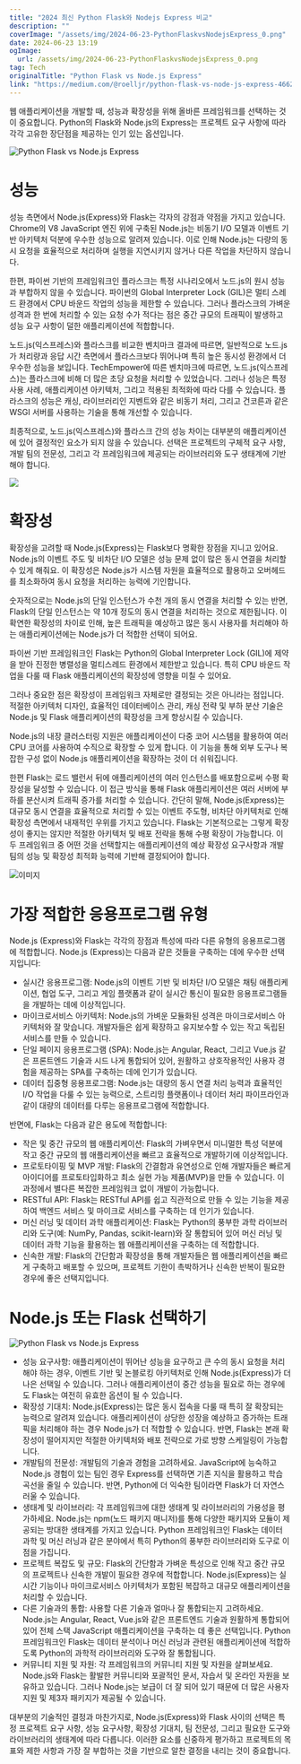 ```yaml
---
title: "2024 최신 Python Flask와 Nodejs Express 비교"
description: ""
coverImage: "/assets/img/2024-06-23-PythonFlaskvsNodejsExpress_0.png"
date: 2024-06-23 13:19
ogImage: 
  url: /assets/img/2024-06-23-PythonFlaskvsNodejsExpress_0.png
tag: Tech
originalTitle: "Python Flask vs Node.js Express"
link: "https://medium.com/@roelljr/python-flask-vs-node-js-express-4662b6f97b28"
---
```



웹 애플리케이션을 개발할 때, 성능과 확장성을 위해 올바른 프레임워크를 선택하는 것이 중요합니다. Python의 Flask와 Node.js의 Express는 프로젝트 요구 사항에 따라 각각 고유한 장단점을 제공하는 인기 있는 옵션입니다.

![Python Flask vs Node.js Express](/assets/img/2024-06-23-PythonFlaskvsNodejsExpress_0.png)

# 성능

성능 측면에서 Node.js(Express)와 Flask는 각자의 강점과 약점을 가지고 있습니다. Chrome의 V8 JavaScript 엔진 위에 구축된 Node.js는 비동기 I/O 모델과 이벤트 기반 아키텍처 덕분에 우수한 성능으로 알려져 있습니다. 이로 인해 Node.js는 다량의 동시 요청을 효율적으로 처리하며 실행을 지연시키지 않거나 다른 작업을 차단하지 않습니다.

<div class="content-ad"></div>

한편, 파이썬 기반의 프레임워크인 플라스크는 특정 시나리오에서 노드.js의 원시 성능과 부합하지 않을 수 있습니다. 파이썬의 Global Interpreter Lock (GIL)은 멀티 스레드 환경에서 CPU 바운드 작업의 성능을 제한할 수 있습니다. 그러나 플라스크의 가벼운 성격과 한 번에 처리할 수 있는 요청 수가 적다는 점은 중간 규모의 트래픽이 발생하고 성능 요구 사항이 덜한 애플리케이션에 적합합니다.

노드.js(익스프레스)와 플라스크를 비교한 벤치마크 결과에 따르면, 일반적으로 노드.js가 처리량과 응답 시간 측면에서 플라스크보다 뛰어나며 특히 높은 동시성 환경에서 더 우수한 성능을 보입니다. TechEmpower에 따른 벤치마크에 따르면, 노드.js(익스프레스)는 플라스크에 비해 더 많은 초당 요청을 처리할 수 있었습니다. 그러나 성능은 특정 사용 사례, 애플리케이션 아키텍처, 그리고 적용된 최적화에 따라 다를 수 있습니다. 플라스크의 성능은 캐싱, 라이브러리인 지벤트와 같은 비동기 처리, 그리고 건코른과 같은 WSGI 서버를 사용하는 기술을 통해 개선할 수 있습니다.

최종적으로, 노드.js(익스프레스)와 플라스크 간의 성능 차이는 대부분의 애플리케이션에 있어 결정적인 요소가 되지 않을 수 있습니다. 선택은 프로젝트의 구체적 요구 사항, 개발 팀의 전문성, 그리고 각 프레임워크에 제공되는 라이브러리와 도구 생태계에 기반해야 합니다.

 <img src="/assets/img/2024-06-23-PythonFlaskvsNodejsExpress_1.png" />

<div class="content-ad"></div>

# 확장성

확장성을 고려할 때 Node.js(Express)는 Flask보다 명확한 장점을 지니고 있어요. Node.js의 이벤트 주도 및 비차단 I/O 모델은 성능 문제 없이 많은 동시 연결을 처리할 수 있게 해줘요. 이 확장성은 Node.js가 시스템 자원을 효율적으로 활용하고 오버헤드를 최소화하여 동시 요청을 처리하는 능력에 기인합니다.

숫자적으로는 Node.js의 단일 인스턴스가 수천 개의 동시 연결을 처리할 수 있는 반면, Flask의 단일 인스턴스는 약 10개 정도의 동시 연결을 처리하는 것으로 제한됩니다. 이 확연한 확장성의 차이로 인해, 높은 트래픽을 예상하고 많은 동시 사용자를 처리해야 하는 애플리케이션에는 Node.js가 더 적합한 선택이 되어요.

파이썬 기반 프레임워크인 Flask는 Python의 Global Interpreter Lock (GIL)에 제약을 받아 진정한 병렬성을 멀티스레드 환경에서 제한받고 있습니다. 특히 CPU 바운드 작업을 다룰 때 Flask 애플리케이션의 확장성에 영향을 미칠 수 있어요.

<div class="content-ad"></div>

그러나 중요한 점은 확장성이 프레임워크 자체로만 결정되는 것은 아니라는 점입니다. 적절한 아키텍처 디자인, 효율적인 데이터베이스 관리, 캐싱 전략 및 부하 분산 기술은 Node.js 및 Flask 애플리케이션의 확장성을 크게 향상시킬 수 있습니다.

Node.js의 내장 클러스터링 지원은 애플리케이션이 다중 코어 시스템을 활용하여 여러 CPU 코어를 사용하여 수직으로 확장할 수 있게 합니다. 이 기능을 통해 외부 도구나 복잡한 구성 없이 Node.js 애플리케이션을 확장하는 것이 더 쉬워집니다.

한편 Flask는 로드 밸런서 뒤에 애플리케이션의 여러 인스턴스를 배포함으로써 수평 확장성을 달성할 수 있습니다. 이 접근 방식을 통해 Flask 애플리케이션은 여러 서버에 부하를 분산시켜 트래픽 증가를 처리할 수 있습니다. 간단히 말해, Node.js(Express)는 대규모 동시 연결을 효율적으로 처리할 수 있는 이벤트 주도형, 비차단 아키텍처로 인해 확장성 측면에서 내재적인 우위를 가지고 있습니다. Flask는 기본적으로는 그렇게 확장성이 좋지는 않지만 적절한 아키텍처 및 배포 전략을 통해 수평 확장이 가능합니다. 이 두 프레임워크 중 어떤 것을 선택할지는 애플리케이션의 예상 확장성 요구사항과 개발 팀의 성능 및 확장성 최적화 능력에 기반해 결정되어야 합니다.

![이미지](/assets/img/2024-06-23-PythonFlaskvsNodejsExpress_2.png)

<div class="content-ad"></div>

# 가장 적합한 응용프로그램 유형

Node.js (Express)와 Flask는 각각의 장점과 특성에 따라 다른 유형의 응용프로그램에 적합합니다. Node.js (Express)는 다음과 같은 것들을 구축하는 데에 우수한 선택지입니다:

- 실시간 응용프로그램: Node.js의 이벤트 기반 및 비차단 I/O 모델은 채팅 애플리케이션, 협업 도구, 그리고 게임 플랫폼과 같이 실시간 통신이 필요한 응용프로그램들을 개발하는 데에 이상적입니다.
- 마이크로서비스 아키텍처: Node.js의 가벼운 모듈화된 성격은 마이크로서비스 아키텍처와 잘 맞습니다. 개발자들은 쉽게 확장하고 유지보수할 수 있는 작고 독립된 서비스를 만들 수 있습니다.
- 단일 페이지 응용프로그램 (SPA): Node.js는 Angular, React, 그리고 Vue.js 같은 프론트엔드 기술과 시드 나게 통합되어 있어, 원활하고 상호작용적인 사용자 경험을 제공하는 SPA를 구축하는 데에 인기가 있습니다.
- 데이터 집중형 응용프로그램: Node.js는 대량의 동시 연결 처리 능력과 효율적인 I/O 작업을 다룰 수 있는 능력으로, 스트리밍 플랫폼이나 데이터 처리 파이프라인과 같이 대량의 데이터를 다루는 응용프로그램에 적합합니다.

반면에, Flask는 다음과 같은 용도에 적합합니다:

<div class="content-ad"></div>

- 작은 및 중간 규모의 웹 애플리케이션: Flask의 가벼우면서 미니멀한 특성 덕분에 작고 중간 규모의 웹 애플리케이션을 빠르고 효율적으로 개발하기에 이상적입니다.
- 프로토타이핑 및 MVP 개발: Flask의 간결함과 유연성으로 인해 개발자들은 빠르게 아이디어를 프로토타입화하고 최소 실현 가능 제품(MVP)을 만들 수 있습니다. 이 과정에서 별다른 복잡한 프레임워크 없이 개발이 가능합니다.
- RESTful API: Flask는 RESTful API를 쉽고 직관적으로 만들 수 있는 기능을 제공하여 백엔드 서비스 및 마이크로 서비스를 구축하는 데 인기가 있습니다.
- 머신 러닝 및 데이터 과학 애플리케이션: Flask는 Python의 풍부한 과학 라이브러리와 도구(예: NumPy, Pandas, scikit-learn)와 잘 통합되어 있어 머신 러닝 및 데이터 과학 기능을 활용하는 웹 애플리케이션을 구축하는 데 적합합니다.
- 신속한 개발: Flask의 간단함과 확장성을 통해 개발자들은 웹 애플리케이션을 빠르게 구축하고 배포할 수 있으며, 프로젝트 기한이 촉박하거나 신속한 반복이 필요한 경우에 좋은 선택지입니다.

# Node.js 또는 Flask 선택하기

![Python Flask vs Node.js Express](/assets/img/2024-06-23-PythonFlaskvsNodejsExpress_3.png)

- 성능 요구사항: 애플리케이션이 뛰어난 성능을 요구하고 큰 수의 동시 요청을 처리해야 하는 경우, 이벤트 기반 및 논블로킹 아키텍처로 인해 Node.js(Express)가 더 나은 선택일 수 있습니다. 그러나 애플리케이션이 중간 성능을 필요로 하는 경우에도 Flask는 여전히 유효한 옵션이 될 수 있습니다.
- 확장성 기대치: Node.js(Express)는 많은 동시 접속을 다룰 때 특히 잘 확장되는 능력으로 알려져 있습니다. 애플리케이션이 상당한 성장을 예상하고 증가하는 트래픽을 처리해야 하는 경우 Node.js가 더 적합할 수 있습니다. 반면, Flask는 본래 확장성이 떨어지지만 적절한 아키텍처와 배포 전략으로 가로 방향 스케일링이 가능합니다.
- 개발팀의 전문성: 개발팀의 기술과 경험을 고려하세요. JavaScript에 능숙하고 Node.js 경험이 있는 팀인 경우 Express를 선택하면 기존 지식을 활용하고 학습 곡선을 줄일 수 있습니다. 반면, Python에 더 익숙한 팀이라면 Flask가 더 자연스러울 수 있습니다.
- 생태계 및 라이브러리: 각 프레임워크에 대한 생태계 및 라이브러리의 가용성을 평가하세요. Node.js는 npm(노드 패키지 매니저)를 통해 다양한 패키지와 모듈이 제공되는 방대한 생태계를 가지고 있습니다. Python 프레임워크인 Flask는 데이터 과학 및 머신 러닝과 같은 분야에서 특히 Python의 풍부한 라이브러리와 도구로 이점을 가집니다.
- 프로젝트 복잡도 및 규모: Flask의 간단함과 가벼운 특성으로 인해 작고 중간 규모의 프로젝트나 신속한 개발이 필요한 경우에 적합합니다. Node.js(Express)는 실시간 기능이나 마이크로서비스 아키텍처가 포함된 복잡하고 대규모 애플리케이션을 처리할 수 있습니다.
- 다른 기술과의 통합: 사용할 다른 기술과 얼마나 잘 통합되는지 고려하세요. Node.js는 Angular, React, Vue.js와 같은 프론트엔드 기술과 원활하게 통합되어 있어 전체 스택 JavaScript 애플리케이션을 구축하는 데 좋은 선택입니다. Python 프레임워크인 Flask는 데이터 분석이나 머신 러닝과 관련된 애플리케이션에 적합하도록 Python의 과학적 라이브러리와 도구와 잘 통합됩니다.
- 커뮤니티 지원 및 자원: 각 프레임워크의 커뮤니티 지원 및 자원을 살펴보세요. Node.js와 Flask는 활발한 커뮤니티와 포괄적인 문서, 자습서 및 온라인 자원을 보유하고 있습니다. 그러나 Node.js는 보급이 더 잘 되어 있기 때문에 더 많은 사용자 지원 및 제3자 패키지가 제공될 수 있습니다.

<div class="content-ad"></div>

대부분의 기술적인 결정과 마찬가지로, Node.js(Express)와 Flask 사이의 선택은 특정 프로젝트 요구 사항, 성능 요구사항, 확장성 기대치, 팀 전문성, 그리고 필요한 도구와 라이브러리의 생태계에 따라 다릅니다. 이러한 요소를 신중하게 평가하고 프로젝트의 목표와 제한 사항과 가장 잘 부합하는 것을 기반으로 알찬 결정을 내리는 것이 중요합니다.